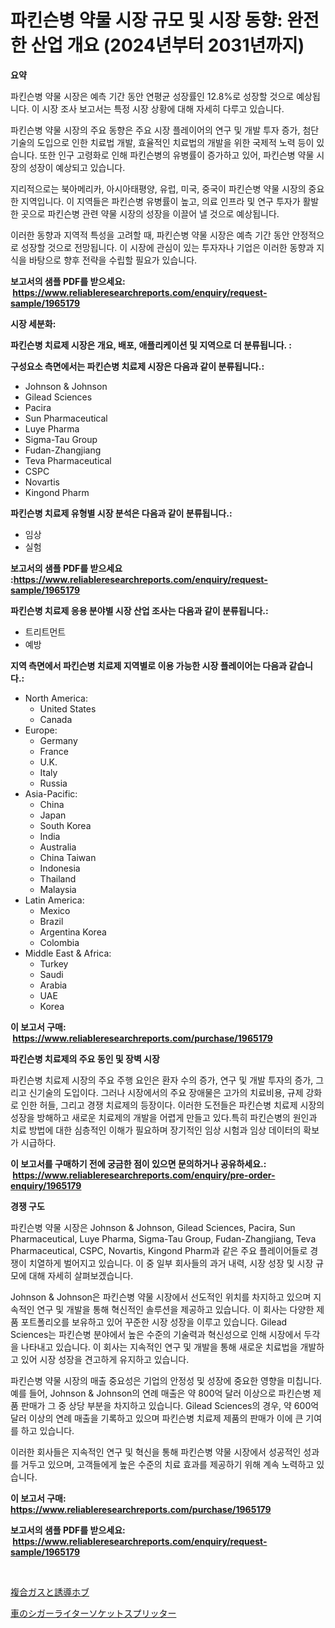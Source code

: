 <p><h1>파킨슨병 약물 시장 규모 및 시장 동향: 완전한 산업 개요 (2024년부터 2031년까지)</h1></p><p><strong>요약</strong></p>
<p><p>파킨슨병 약물 시장은 예측 기간 동안 연평균 성장률인 12.8%로 성장할 것으로 예상됩니다. 이 시장 조사 보고서는 특정 시장 상황에 대해 자세히 다루고 있습니다. </p><p>파킨슨병 약물 시장의 주요 동향은 주요 시장 플레이어의 연구 및 개발 투자 증가, 첨단 기술의 도입으로 인한 치료법 개발, 효율적인 치료법의 개발을 위한 국제적 노력 등이 있습니다. 또한 인구 고령화로 인해 파킨슨병의 유병률이 증가하고 있어, 파킨슨병 약물 시장의 성장이 예상되고 있습니다. </p><p>지리적으로는 북아메리카, 아시아태평양, 유럽, 미국, 중국이 파킨슨병 약물 시장의 중요한 지역입니다. 이 지역들은 파킨슨병 유병률이 높고, 의료 인프라 및 연구 투자가 활발한 곳으로 파킨슨병 관련 약물 시장의 성장을 이끌어 낼 것으로 예상됩니다.</p><p>이러한 동향과 지역적 특성을 고려할 때, 파킨슨병 약물 시장은 예측 기간 동안 안정적으로 성장할 것으로 전망됩니다. 이 시장에 관심이 있는 투자자나 기업은 이러한 동향과 지식을 바탕으로 향후 전략을 수립할 필요가 있습니다.</p></p>
<p><strong>보고서의 샘플 PDF를 받으세요: &nbsp;<a href="https://www.reliableresearchreports.com/enquiry/request-sample/1965179">https://www.reliableresearchreports.com/enquiry/request-sample/1965179</a></strong></p>
<p><strong>시장 세분화:</strong></p>
<p><strong> 파킨슨병 치료제 시장은 개요, 배포, 애플리케이션 및 지역으로 더 분류됩니다. :</strong></p>
<p><strong>구성요소 측면에서는 파킨슨병 치료제 시장은 다음과 같이 분류됩니다.:</strong></p>
<p><ul><li>Johnson & Johnson</li><li>Gilead Sciences</li><li>Pacira</li><li>Sun Pharmaceutical</li><li>Luye Pharma</li><li>Sigma-Tau Group</li><li>Fudan-Zhangjiang</li><li>Teva Pharmaceutical</li><li>CSPC</li><li>Novartis</li><li>Kingond Pharm</li></ul></p>
<p><strong> 파킨슨병 치료제 유형별 시장 분석은 다음과 같이 분류됩니다.:</strong></p>
<p><ul><li>임상</li><li>실험</li></ul></p>
<p><strong>보고서의 샘플 PDF를 받으세요 :<a href="https://www.reliableresearchreports.com/enquiry/request-sample/1965179">https://www.reliableresearchreports.com/enquiry/request-sample/1965179</a></strong></p>
<p><strong> 파킨슨병 치료제 응용 분야별 시장 산업 조사는 다음과 같이 분류됩니다.:</strong></p>
<p><ul><li>트리트먼트</li><li>예방</li></ul></p>
<p><strong>지역 측면에서 파킨슨병 치료제 지역별로 이용 가능한 시장 플레이어는 다음과 같습니다.:</strong></p>
<p><ul>
    <li>
        North America:
        <ul>
            <li>United States</li>
            <li>Canada</li>
        </ul>
    </li>
    <li>
        Europe:
        <ul>
            <li>Germany</li>
            <li>France</li>
            <li>U.K.</li>
            <li>Italy</li>
            <li>Russia</li>
        </ul>
    </li>
    <li>
        Asia-Pacific:
        <ul>
            <li>China</li>
            <li>Japan</li>
            <li>South Korea</li>
            <li>India</li>
            <li>Australia</li>
            <li>China Taiwan</li>
            <li>Indonesia</li>
            <li>Thailand</li>
            <li>Malaysia</li>
        </ul>
    </li>
    <li>
        Latin America:
        <ul>
            <li>Mexico</li>
            <li>Brazil</li>
            <li>Argentina Korea</li>
            <li>Colombia</li>
        </ul>
    </li>
    <li>
        Middle East & Africa:
        <ul>
            <li>Turkey</li>
            <li>Saudi</li>
            <li>Arabia</li>
            <li>UAE</li>
            <li>Korea</li>
        </ul>
    </li>
    </ul></p>
<p><strong>이 보고서 구매: &nbsp;<a href="https://www.reliableresearchreports.com/purchase/1965179">https://www.reliableresearchreports.com/purchase/1965179</a></strong></p>
<p><strong>파킨슨병 치료제의 주요 동인 및 장벽 시장</strong></p>
<p><p>파킨슨병 치료제 시장의 주요 주행 요인은 환자 수의 증가, 연구 및 개발 투자의 증가, 그리고 신기술의 도입이다. 그러나 시장에서의 주요 장애물은 고가의 치료비용, 규제 강화로 인한 허들, 그리고 경쟁 치료제의 등장이다. 이러한 도전들은 파킨슨병 치료제 시장의 성장을 방해하고 새로운 치료제의 개발을 어렵게 만들고 있다.특히 파킨슨병의 원인과 치료 방법에 대한 심층적인 이해가 필요하며 장기적인 임상 시험과 임상 데이터의 확보가 시급하다.</p></p>
<p><strong>이 보고서를 구매하기 전에 궁금한 점이 있으면 문의하거나 공유하세요.: &nbsp;<a href="https://www.reliableresearchreports.com/enquiry/pre-order-enquiry/1965179">https://www.reliableresearchreports.com/enquiry/pre-order-enquiry/1965179</a></strong></p>
<p><strong>경쟁 구도</strong></p>
<p><p>파킨슨병 약물 시장은 Johnson & Johnson, Gilead Sciences, Pacira, Sun Pharmaceutical, Luye Pharma, Sigma-Tau Group, Fudan-Zhangjiang, Teva Pharmaceutical, CSPC, Novartis, Kingond Pharm과 같은 주요 플레이어들로 경쟁이 치열하게 벌어지고 있습니다. 이 중 일부 회사들의 과거 내력, 시장 성장 및 시장 규모에 대해 자세히 살펴보겠습니다.</p><p>Johnson & Johnson은 파킨슨병 약물 시장에서 선도적인 위치를 차지하고 있으며 지속적인 연구 및 개발을 통해 혁신적인 솔루션을 제공하고 있습니다. 이 회사는 다양한 제품 포트폴리오를 보유하고 있어 꾸준한 시장 성장을 이루고 있습니다. Gilead Sciences는 파킨슨병 분야에서 높은 수준의 기술력과 혁신성으로 인해 시장에서 두각을 나타내고 있습니다. 이 회사는 지속적인 연구 및 개발을 통해 새로운 치료법을 개발하고 있어 시장 성장을 견고하게 유지하고 있습니다.</p><p>파킨슨병 약물 시장의 매출 중요성은 기업의 안정성 및 성장에 중요한 영향을 미칩니다. 예를 들어, Johnson & Johnson의 연례 매출은 약 800억 달러 이상으로 파킨슨병 제품 판매가 그 중 상당 부분을 차지하고 있습니다. Gilead Sciences의 경우, 약 600억 달러 이상의 연례 매출을 기록하고 있으며 파킨슨병 치료제 제품의 판매가 이에 큰 기여를 하고 있습니다.</p><p>이러한 회사들은 지속적인 연구 및 혁신을 통해 파킨슨병 약물 시장에서 성공적인 성과를 거두고 있으며, 고객들에게 높은 수준의 치료 효과를 제공하기 위해 계속 노력하고 있습니다.</p></p>
<p><strong>이 보고서 구매: &nbsp; <a href="https://www.reliableresearchreports.com/purchase/1965179">https://www.reliableresearchreports.com/purchase/1965179</a></strong></p>
<p><strong>보고서의 샘플 PDF를 받으세요: &nbsp;<a href="https://www.reliableresearchreports.com/enquiry/request-sample/1965179">https://www.reliableresearchreports.com/enquiry/request-sample/1965179</a></strong><strong></strong></p>
<p>&nbsp;</p>
<p><p><a href="https://github.com/RodHoppe07/Market-Research-Report-List-1/blob/main/258342212505.md">複合ガスと誘導ホブ</a></p><p><a href="https://github.com/laurenreichert/Market-Research-Report-List-1/blob/main/276900812504.md">車のシガーライターソケットスプリッター</a></p></p>